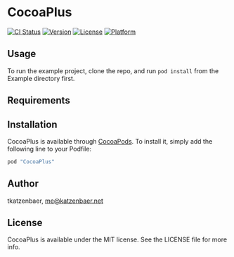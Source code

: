 # CocoaPlus

[![CI Status](http://img.shields.io/travis/tkatzenbaer/CocoaPlus.svg?style=flat)](https://travis-ci.org/tkatzenbaer/CocoaPlus)
[![Version](https://img.shields.io/cocoapods/v/CocoaPlus.svg?style=flat)](http://cocoapods.org/pods/CocoaPlus)
[![License](https://img.shields.io/cocoapods/l/CocoaPlus.svg?style=flat)](http://cocoapods.org/pods/CocoaPlus)
[![Platform](https://img.shields.io/cocoapods/p/CocoaPlus.svg?style=flat)](http://cocoapods.org/pods/CocoaPlus)

## Usage

To run the example project, clone the repo, and run `pod install` from the Example directory first.

## Requirements

## Installation

CocoaPlus is available through [CocoaPods](http://cocoapods.org). To install
it, simply add the following line to your Podfile:

```ruby
pod "CocoaPlus"
```

## Author

tkatzenbaer, me@katzenbaer.net

## License

CocoaPlus is available under the MIT license. See the LICENSE file for more info.
